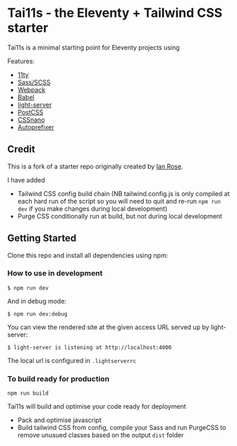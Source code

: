 # Tai11s - the Eleventy + Tailwind CSS starter

Tai11s is a minimal starting point for Eleventy projects using

Features:
- [11ty](https://www.11ty.io/)
- [Sass/SCSS](https://github.com/sass/node-sass)
- [Webpack](https://webpack.js.org/)
- [Babel](https://babeljs.io/)
- [light-server](https://github.com/txchen/light-server)
- [PostCSS](https://postcss.org/)
- [CSSnano](https://cssnano.co/)
- [Autoprefixer](https://github.com/postcss/autoprefixer)

## Credit
This is a fork of a starter repo originally created by [Ian Rose](https://github.com/ianrose/deventy/).

I have added

- Tailwind CSS config build chain (NB tailwind.config.js is only compiled at each hard run of the script so you will need to quit and re-run `npm run dev` if you make changes during local development)
- Purge CSS conditionally run at build, but not during local development

## Getting Started

Clone this repo and install all dependencies using npm:

### How to use in development

```
$ npm run dev
```
 And in debug mode:
 
```
$ npm run dev:debug
```

You can view the rendered site at the given access URL served up by light-server:
```
$ light-server is listening at http://localhost:4000
```

The local url is configured in `.lightserverrc`

### To build ready for production

```
npm run build
```

Tai11s will build and optimise your code ready for deployment

- Pack and optimise javascript
- Build tailwind CSS from config, compile your Sass and run PurgeCSS to remove unusued classes based on the output `dist` folder